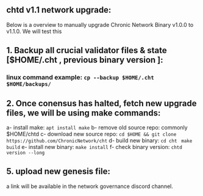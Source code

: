 ## chtd v1.1 network upgrade:

Below is a overview to manually upgrade Chronic Network Binary v1.0.0 to v1.1.0. We will test this 

 

## 1. Backup all crucial validator files & state  [$HOME/.cht , previous binary version ]:
### linux command example:     ` cp --backup $HOME/.cht $HOME/backups/ `
 

## 2. Once conensus has halted, fetch new upgrade files, we will be using make commands:

a- install make: `apt install make`
b- remove old source repo: commonly $HOME/chtd
c- download new source repo: `cd $HOME && git clone https://github.com/ChronicNetwork/cht`
d- build new binary: 
`cd cht `
`make build`
e- install new binary: `make install`
f- check binary version: `chtd version --long`

## 5. upload new genesis file:
 a link will be available in the network governance discord channel.





